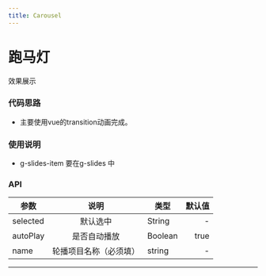 ```yaml
---
title: Carousel
---
```


# 跑马灯

效果展示     

<ClientOnly>
<slider-demos></slider-demos>
</ClientOnly>


### 代码思路

- 主要使用vue的transition动画完成。
  
### 使用说明

- g-slides-item 要在g-slides 中

### API

| 参数  | 说明 | 类型    | 默认值  |
|-------|:---:|-----------|-------:|
| selected  | 默认选中 | String     | - |
| autoPlay | 是否自动播放  | Boolean      | true   |
| name  | 轮播项目名称（必须填）   | string |   -  |
--------------------- 





